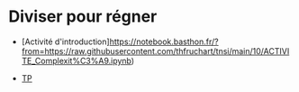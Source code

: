 # Diviser pour régner

* [Activité d'introduction]https://notebook.basthon.fr/?from=https://raw.githubusercontent.com/thfruchart/tnsi/main/10/ACTIVITE_Complexit%C3%A9.ipynb)

* [TP](TP)
